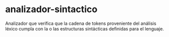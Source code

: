 # analizador-sintactico
Analizador que verifica que la cadena de tokens proveniente del análisis léxico cumpla con la o las estructuras sintácticas definidas para el lenguaje.
